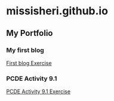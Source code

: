 # missisheri.github.io
## My Portfolio
### My first blog
<a href="https://missisheri.github.io/my-first-blog"> First blog Exercise </a>

### PCDE Activity 9.1
<a href="https://missisheri.github.io/PCDE-Activity-9.1/"> PCDE Activity 9.1 Exercise </a>
